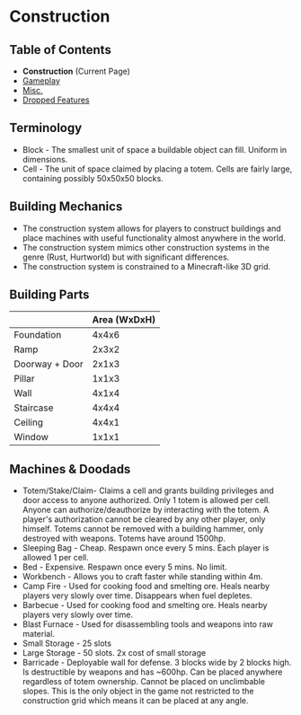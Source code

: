 # Construction

## Table of Contents

- **Construction** (Current Page)
- [Gameplay](Gameplay.md)
- [Misc.](Misc.md)
- [Dropped Features](Dropped.md)

## Terminology

- Block - The smallest unit of space a buildable object can fill. Uniform in dimensions.
- Cell - The unit of space claimed by placing a totem. Cells are fairly large, containing possibly 50x50x50 blocks.

## Building Mechanics

- The construction system allows for players to construct buildings and place machines with useful functionality almost anywhere in the world.
- The construction system mimics other construction systems in the genre (Rust, Hurtworld) but with significant differences.
- The construction system is constrained to a Minecraft-like 3D grid.

## Building Parts

|                | Area (WxDxH) |
| -------------- | ------------ |
| Foundation     | 4x4x6        |
| Ramp           | 2x3x2        |
| Doorway + Door | 2x1x3        |
| Pillar         | 1x1x3        |
| Wall           | 4x1x4        |
| Staircase      | 4x4x4        |
| Ceiling        | 4x4x1        |
| Window         | 1x1x1        |

## Machines & Doodads

- Totem/Stake/Claim- Claims a cell and grants building privileges and door access to anyone authorized. Only 1 totem is allowed per cell. Anyone can authorize/deauthorize by interacting with the totem. A player's authorization cannot be cleared by any other player, only himself. Totems cannot be removed with a building hammer, only destroyed with weapons. Totems have around 1500hp.
- Sleeping Bag - Cheap. Respawn once every 5 mins. Each player is allowed 1 per cell.
- Bed - Expensive. Respawn once every 5 mins. No limit.
- Workbench - Allows you to craft faster while standing within 4m.
- Camp Fire - Used for cooking food and smelting ore. Heals nearby players very slowly over time. Disappears when fuel depletes.
- Barbecue - Used for cooking food and smelting ore. Heals nearby players very slowly over time.
- Blast Furnace - Used for disassembling tools and weapons into raw material.
- Small Storage - 25 slots
- Large Storage - 50 slots. 2x cost of small storage
- Barricade - Deployable wall for defense. 3 blocks wide by 2 blocks high. Is destructible by weapons and has ~600hp. Can be placed anywhere regardless of totem ownership. Cannot be placed on unclimbable slopes. This is the only object in the game not restricted to the construction grid which means it can be placed at any angle.
